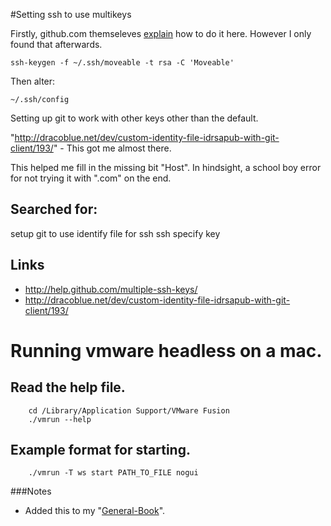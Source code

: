 #Setting ssh to use multikeys

Firstly, github.com themseleves [explain](http://help.github.com/multiple-ssh-keys/ "Setting up multiple keys in ssh to work with github") how to do it here. However I only found that afterwards.


```
ssh-keygen -f ~/.ssh/moveable -t rsa -C 'Moveable'
```

Then alter:
```
~/.ssh/config
```

Setting up git to work with other keys other than the default.

"http://dracoblue.net/dev/custom-identity-file-idrsapub-with-git-client/193/"  - This got me almost there.

This helped me fill in the missing bit "Host". In hindsight, a school boy error for not trying it with ".com" on the end.



## Searched for:

setup git to use identify file for ssh
ssh specify key

## Links
* http://help.github.com/multiple-ssh-keys/
* http://dracoblue.net/dev/custom-identity-file-idrsapub-with-git-client/193/















# Running vmware headless on a mac.

## Read the help file.
```
    cd /Library/Application Support/VMware Fusion
    ./vmrun --help
```

## Example format for starting.
```
    ./vmrun -T ws start PATH_TO_FILE nogui
```

###Notes
* Added this to my "[General-Book](https://github.com/freshteapot/General-Book)".